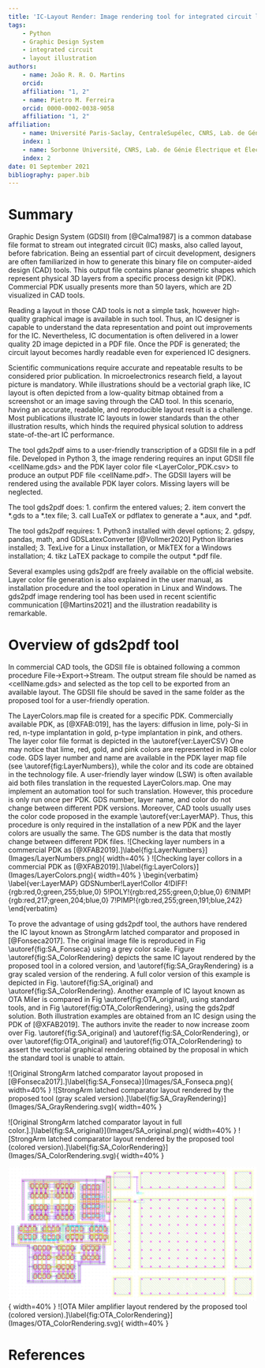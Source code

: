 ```yaml
---
title: 'IC-Layout Render: Image rendering tool for integrated circuit layout in Python'
tags:
	- Python
	- Graphic Design System
	- integrated circuit
	- layout illustration
authors:
	- name: João R. R. O. Martins
	orcid: 
	affiliation: "1, 2"
	- name: Pietro M. Ferreira
	orcid: 0000-0002-0038-9058
	affiliation: "1, 2"
affiliation:
	- name: Université Paris-Saclay, CentraleSupélec, CNRS, Lab. de Génie Électrique et Électronique de Paris,91192,Gif-sur-Yvette,France
	index: 1
	- name: Sorbonne Université, CNRS, Lab. de Génie Électrique et Électronique de Paris, 75252, Paris, France
	index: 2
date: 01 September 2021
bibliography: paper.bib
---
```


# Summary

Graphic Design System (GDSII) from [@Calma1987] is a common database file format to stream out integrated circuit (IC) masks, also called layout, before fabrication. 
Being an essential part of circuit development, designers are often familiarized in how to generate this binary file on computer-aided design (CAD) tools. 
This output file contains planar geometric shapes which represent physical 3D layers from a specific process design kit (PDK). 
Commercial PDK usually presents more than 50 layers, which are 2D visualized in CAD tools. 

Reading a layout in those CAD tools is not a simple task, however high-quality graphical image is available in such tool. 
Thus, an IC designer is capable to understand the data representation and point out improvements for the IC. 
Nevertheless, IC documentation is often delivered in a lower quality 2D image depicted in a PDF file. 
Once the PDF is generated; the circuit layout becomes hardly readable even for experienced IC designers.

Scientific communications require accurate and repeatable results to be considered prior publication. 
In microelectronics research field, a layout picture is mandatory. 
While illustrations should be a vectorial graph like, IC layout is often depicted from a low-quality bitmap obtained from a screenshot or an image saving through the CAD tool. 
In this scenario, having an accurate, readable, and reproducible layout result is a challenge. 
Most publications illustrate IC layouts in lower standards than the other illustration results, which hinds the required physical solution to address state-of-the-art IC performance.

The tool gds2pdf aims to a user-friendly transcription of a GDSII file in a pdf file. 
Developed in Python 3, the image rendering requires an input GDSII file <cellName.gds> and the PDK layer color file <LayerColor_PDK.csv> to produce an output PDF file <cellName.pdf>. 
The GDSII layers will be rendered using the available PDK layer colors. Missing layers will be neglected.

The tool gds2pdf does:
	1. confirm the entered values;
	2. item convert the *.gds to a *.tex file;
	3. call LuaTeX or pdflatex to generate a *.aux, and *.pdf.

The tool gds2pdf requires:
	1. Python3 installed with devel options;
	2. gdspy, pandas, math, and GDSLatexConverter [@Vollmer2020] Python libraries installed;
	3. TexLive for a Linux installation, or  MikTEX for a Windows installation;
	4. tikz LaTEX package to compile the output *.pdf  file.

Several examples using gds2pdf are freely available on the official website. 
Layer color file generation is also explained in the user manual, as installation procedure and the tool operation in Linux and Windows. 
The gds2pdf image rendering tool has been used in recent scientific communication [@Martins2021] and the illustration readability is remarkable.

# Overview of gds2pdf tool

In commercial CAD tools, the GDSII file is obtained following a common procedure File->Export->Stream. 
The output stream file should be named as <cellName.gds> and selected as the top cell to be exported from an available layout. 
The GDSII file should be saved in the same folder as the proposed tool for a user-friendly operation.

The LayerColors.map file is created for a specific PDK. 
Commercially available PDK, as [@XFAB:019], has the layers: diffusion in lime, poly-Si in red, n-type implantation in gold, p-type implantation in pink, and others. 
The layer color file format is depicted in the \autoref{ver:LayerCSV} One may notice that lime, red, gold, and pink colors are represented in RGB color code. 
GDS layer number and name are available in the PDK layer map file (see \autoref{fig:LayerNumbers}), while the color and its code are obtained in the technology file. 
A user-friendly layer window (LSW) is often available aid both files translation in the requested LayerColors.map. 
One may implement an automation tool for such translation. However, this procedure is only run once per PDK. GDS number, layer name, and color do not change between different PDK versions. 
Moreover, CAD tools usually uses the color code proposed in the example \autoref{ver:LayerMAP}. Thus, this procedure is only required in the installation of a new PDK and the layer colors are usually the same. 
The GDS number is the data that mostly change between different PDK files.
![Checking layer numbers in a commercial PDK as [@XFAB2019].]\label{fig:LayerNumbers}](Images/LayerNumbers.png){ width=40% }
![Checking layer collors in a commercial PDK as [@XFAB2019].]\label{fig:LayerColors}](Images/LayerColors.png){ width=40% }
\begin{verbatim}
\label{ver:LayerMAP} 
GDSNumber!Layer!Collor
4!DIFF!{rgb:red,0;green,255;blue,0}
5!POLY!{rgb:red,255;green,0;blue,0}
6!NIMP!{rgb:red,217;green,204;blue,0}
7!PIMP!{rgb:red,255;green,191;blue,242}
\end{verbatim} 

To prove the advantage of using gds2pdf tool, the authors have rendered the IC layout known as StrongArm latched comparator and proposed in [@Fonseca2017]. 
The original image file is reproduced in Fig \autoref{fig:SA_Fonseca} using a grey color scale. Figure \autoref{fig:SA_ColorRendering} depicts the same IC layout 
rendered by the proposed tool in a colored version, and \autoref{fig:SA_GrayRendering} is a gray scaled version of the rendering. 
A full color version of this example is depicted in Fig. \autoref{fig:SA_original} and \autoref{fig:SA_ColorRendering}.
Another example of IC layout known as OTA Miler is compared in Fig \autoref{fig:OTA_original}, using standard tools, and in Fig \autoref{fig:OTA_ColorRendering}, using the gds2pdf solution.
Both illustration examples are obtained from an IC design using the PDK of [@XFAB2019]. 
The authors invite the reader to now increase zoom over Fig. \autoref{fig:SA_original} and \autoref{fig:SA_ColorRendering}, or over  \autoref{fig:OTA_original} and \autoref{fig:OTA_ColorRendering}
to assert the vectorial graphical rendering obtained by the proposal in which the standard tool is unable to attain. 

![Original StrongArm latched comparator layout proposed in [@Fonseca2017].]\label{fig:SA_Fonseca}](Images/SA_Fonseca.png){ width=40% }
![StrongArm latched comparator layout rendered by the proposed tool (gray scaled version).]\label{fig:SA_GrayRendering}](Images/SA_GrayRendering.svg){ width=40% }

![Original StrongArm latched comparator layout in full color.].]\label{fig:SA_original}](Images/SA_original.png){ width=40% }
![StrongArm latched comparator layout rendered by the proposed tool (colored version).]\label{fig:SA_ColorRendering}](Images/SA_ColorRendering.svg){ width=40% }

![Original OTA Miler amplifier layout.\label{fig:OTA_original}.](Images/OTA_original.png){ width=40% }
![OTA Miler amplifier layout rendered by the proposed tool (colored version).]\label{fig:OTA_ColorRendering}](Images/OTA_ColorRendering.svg){ width=40% }

# References
